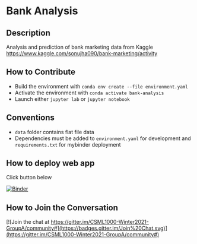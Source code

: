 # Bank Analysis
## Description
Analysis and prediction of bank marketing data from Kaggle
https://www.kaggle.com/sonujha090/bank-marketing/activity

## How to Contribute
- Build the environment with `conda env create --file environment.yaml `
- Activate the environment with `conda activate bank-analysis`
- Launch either `jupyter lab` or `jupyter notebook`

## Conventions
- `data` folder contains flat file data
- Dependencies must be added to `environment.yaml` for development and `requirements.txt` for mybinder deployment


## How to deploy web app
Click button below

[![Binder](https://mybinder.org/badge_logo.svg)](https://mybinder.org/v2/gh/CSML1000-Winter2021-GroupA/bank-analysis/HEAD?urlpath=voila%2Frender%2Fnotebook.ipynb)

## How to Join the Conversation
[![Join the chat at https://gitter.im/CSML1000-Winter2021-GroupA/community#](https://badges.gitter.im/Join%20Chat.svg)](https://gitter.im/CSML1000-Winter2021-GroupA/community#)